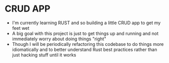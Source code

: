 # CRUD APP
- I'm currently learning RUST and so building a little CRUD app to get my feet wet
- A big goal with this project is just to get things up and running and not immediately worry about doing things "right"
- Though I will be periodically refactoring this codebase to do things more idiomatically and to better understand Rust best practices rather than just hacking stuff until it works
